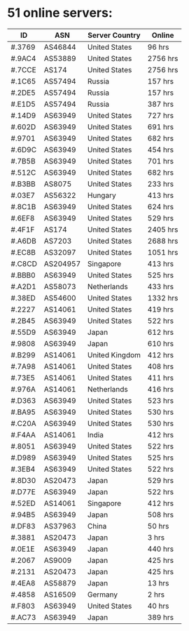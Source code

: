 # 51 online servers:

| ID | ASN | Server Country | Online |
| ------ | ------ | ------ | ------ |
| #.3769 | AS46844 | United States | 96 hrs |
| #.9AC4 | AS53889 | United States | 2756 hrs |
| #.7CCE | AS174 | United States | 2756 hrs |
| #.1C65 | AS57494 | Russia | 157 hrs |
| #.2DE5 | AS57494 | Russia | 157 hrs |
| #.E1D5 | AS57494 | Russia | 387 hrs |
| #.14D9 | AS63949 | United States | 727 hrs |
| #.602D | AS63949 | United States | 691 hrs |
| #.9701 | AS63949 | United States | 682 hrs |
| #.6D9C | AS63949 | United States | 454 hrs |
| #.7B5B | AS63949 | United States | 701 hrs |
| #.512C | AS63949 | United States | 682 hrs |
| #.B3BB | AS8075 | United States | 233 hrs |
| #.03E7 | AS56322 | Hungary | 413 hrs |
| #.8C1B | AS63949 | United States | 624 hrs |
| #.6EF8 | AS63949 | United States | 529 hrs |
| #.4F1F | AS174 | United States | 2405 hrs |
| #.A6DB | AS7203 | United States | 2688 hrs |
| #.EC8B | AS32097 | United States | 1051 hrs |
| #.C8CD | AS204957 | Singapore | 413 hrs |
| #.BBB0 | AS63949 | United States | 525 hrs |
| #.A2D1 | AS58073 | Netherlands | 433 hrs |
| #.38ED | AS54600 | United States | 1332 hrs |
| #.2227 | AS14061 | United States | 419 hrs |
| #.2B45 | AS63949 | United States | 522 hrs |
| #.55D9 | AS63949 | Japan | 612 hrs |
| #.9808 | AS63949 | Japan | 610 hrs |
| #.B299 | AS14061 | United Kingdom | 412 hrs |
| #.7A98 | AS14061 | United States | 408 hrs |
| #.73E5 | AS14061 | United States | 411 hrs |
| #.976A | AS14061 | Netherlands | 416 hrs |
| #.D363 | AS63949 | United States | 523 hrs |
| #.BA95 | AS63949 | United States | 530 hrs |
| #.C20A | AS63949 | United States | 530 hrs |
| #.F4AA | AS14061 | India | 412 hrs |
| #.8051 | AS63949 | United States | 522 hrs |
| #.D989 | AS63949 | United States | 525 hrs |
| #.3EB4 | AS63949 | United States | 522 hrs |
| #.8D30 | AS20473 | Japan | 529 hrs |
| #.D77E | AS63949 | Japan | 522 hrs |
| #.52ED | AS14061 | Singapore | 412 hrs |
| #.94B5 | AS63949 | Japan | 508 hrs |
| #.DF83 | AS37963 | China | 50 hrs |
| #.3881 | AS20473 | Japan | 3 hrs |
| #.0E1E | AS63949 | Japan | 440 hrs |
| #.2067 | AS9009 | Japan | 425 hrs |
| #.2131 | AS20473 | Japan | 425 hrs |
| #.4EA8 | AS58879 | Japan | 13 hrs |
| #.4858 | AS16509 | Germany | 2 hrs |
| #.F803 | AS63949 | United States | 40 hrs |
| #.AC73 | AS63949 | Japan | 389 hrs |


